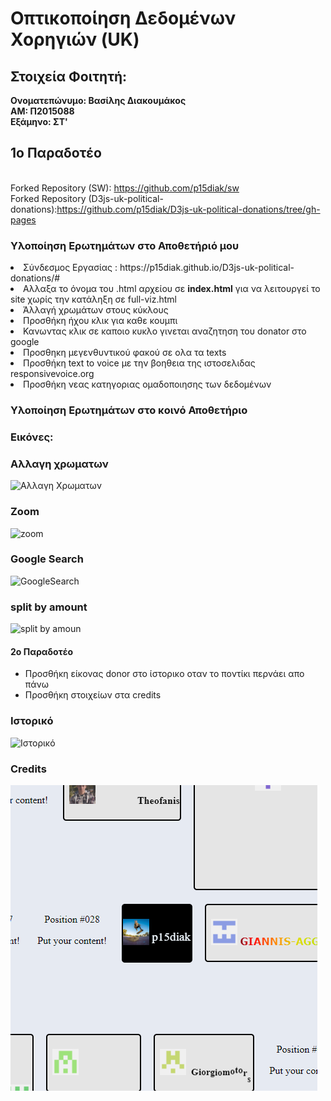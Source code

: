 
# Οπτικοποίηση Δεδομένων Χορηγιών (UK)
## Στοιχεία Φοιτητή:
<strong>Ονοματεπώνυμο: Βασίλης Διακουμάκος<br>
ΑΜ: Π2015088<br>
Εξάμηνο: ΣΤ'<br></strong>

## 1ο Παραδοτέο

<br>Forked Repository (SW): https://github.com/p15diak/sw
<br>Forked Repository (D3js-uk-political-donations):https://github.com/p15diak/D3js-uk-political-donations/tree/gh-pages

### Υλοποίηση Ερωτημάτων στο Αποθετήριό μου

<or>
  <li>Σύνδεσμος Εργασίας : https://p15diak.github.io/D3js-uk-political-donations/# </li>
  <li>Αλλαξα το όνομα του .html αρχείου σε <b>index.html</b> για να λειτουργεί το site χωρίς την κατάληξη σε full-viz.html</li>
  <li>Άλλαγή χρωμάτων στους κύκλους</li>
  <li>Προσθήκη  ήχου κλικ  για καθε κουμπι</li>
  <li>Κανωντας κλικ σε καποιο κυκλο γινεται αναζητηση του donator στο google</li>
  <li>Προσθηκη μεγενθυντικού φακού σε ολα τα texts</li>
  <li>Προσθήκη text to voice με την βοηθεια της ιστοσελιδας responsivevoice.org</li>
  <li>Προσθήκη νεας κατηγοριας ομαδοποιησης των δεδομένων</li>
  

### Υλοποίηση Ερωτημάτων στο κοινό Αποθετήριο

<or>
 
</or>

### Εικόνες:

### Αλλαγη χρωματων
![Αλλαγη Χρωματων](xrwmata.bmp)


### Zoom
![zoom](zoom.bmp)


### Google Search
![GoogleSearch](googlese.bmp)

### split by amount
![split by amoun](split.bmp)

#### 2ο Παραδοτέο
<ul>
  <li>Προσθήκη είκονας donor στο ίστορικο οταν το ποντίκι περνάει απο πάνω</li>
  <li>Προσθήκη στοιχείων στα credits </li>
  </ul>
  
  
### Ιστορικό
![Ιστορικό](history.bmp)


### Credits
![credits](credits.bmp)

